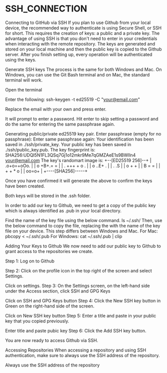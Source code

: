 # SSH_CONNECTION


Connecting to GitHub via SSH
If you plan to use Github from your local device, the recommended way to authenticate is using Secure Shell, or SSH for short. This requires the creation of keys: a public and a private key. The advantage of using SSH is that you don't need to enter in your credentials when interacting with the remote repository. The keys are generated and stored on your local machine and then the public key is copied to the Github server. After you finish setting up, every operation will be authenticated using the keys.

Generate SSH keys
The process is the same for both Windows and Mac. On Windows, you can use the Git Bash terminal and on Mac, the standard terminal will work.

Open the terminal

Enter the following:
ssh-keygen -t ed25519 -C "your@email.com"

Replace the email with your own and press enter.

It will prompt to enter a password. Hit enter to skip setting a password and do the same for entering the same passphrase again.

Generating public/private ed25519 key pair.
Enter passphrase (empty for no passphrase): 
Enter same passphrase again: 
Your identification has been saved in ./ssh/private_key.
Your public key has been saved in ./ssh/public_key.pub.
The key fingerprint is:
SHA256:UDQI5N1FL3QSq7Gj1o12mkr9Me7qGMZAeE1s9BWIln4 your@email.com
The key's randomart image is:
+--[ED25519 256]--+
|   .o+o=+oOo.    |
|   o +B+.= =     |
|  . +++ + o .    |
|   o  ..E+ .     |
|    .  .S        |
|     o + +       |
|      B = =      |
|     + + * o     |
|      oo=o+      |
+----[SHA256]-----+

Once you have confirmed it will generate the above to confirm the keys have been created.

Both keys will be stored in the .ssh folder.

In order to add our key to Github, we need to get a copy of the public key which is always identified as .pub in your local directory.

Find the name of the key file using the below command.
ls ~/.ssh/
Then, use the below command to copy the file, replacing the <YOUR KEY> with the name of the key file on your device. This step differs between Windows and Mac.
For Mac:  pbcopy < ~/.ssh/<YOUR KEY>.pub
For Windows: cat ~/.ssh/<YOUR KEY>.pub | clip 

Adding Your Keys to Github
We now need to add our public key to Github to grant access to the repositories we create.

Step 1: Log on to Github

Step 2: Click on the profile icon in the top right of the screen and select Settings.

Click on settings. 
Step 3: On the Settings screen, on the left-hand side under the Access section, click SSH and GPG Keys

Click on SSH and GPG Keys button
Step 4: Click the New SSH key button in Green on the right-hand side of the screen.

Click on New SSH key button
Step 5: Enter a title and paste in your public key that you copied previously.

Enter title and paste pubic key
Step 6: Click the Add SSH key button.

You are now ready to access Github via SSH.

Accessing Repositories
When accessing a repository and using SSH authentication, make sure to always use the SSH address of the repository.

Always use the SSH address of the repository
